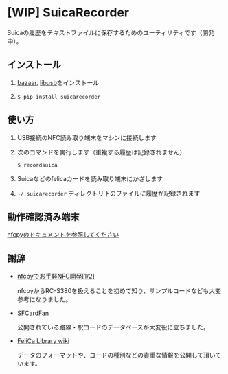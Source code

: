 [WIP] SuicaRecorder
===================

Suicaの履歴をテキストファイルに保存するためのユーティリティです（開発中）。

インストール
----------

1. [bazaar](http://bazaar.canonical.com/), [libusb](http://libusb.info)をインストール

2. `$ pip install suicarecorder`


使い方
-----

1. USB接続のNFC読み取り端末をマシンに接続します

2. 次のコマンドを実行します（重複する履歴は記録されません）

    ```shell
    $ recordsuica
    ```

3. Suicaなどのfelicaカードを読み取り端末にかざします

4. `~/.suicarecorder` ディレクトリ下のファイルに履歴が記録されます


動作確認済み端末
-------------

[nfcpyのドキュメントを参照してください](https://nfcpy.readthedocs.org/en/latest/overview.html#supported-hardware)


謝辞
---

* [nfcpyでお手軽NFC開発[1/2]](http://techblog.qoncept.jp/?p=165)

    nfcpyからRC-S380を扱えることを初めて知り、サンプルコードなども大変参考になりました。

* [SFCardFan](http://www.denno.net/SFCardFan/index.php)

    公開されている路線・駅コードのデータベースが大変役に立ちました。

* [FeliCa Library wiki](http://sourceforge.jp/projects/felicalib/wiki/suica)

    データのフォーマットや、コードの種別などの貴重な情報を公開して頂いています。
